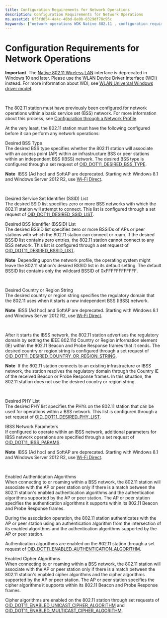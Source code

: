 ```yaml
---
title: Configuration Requirements for Network Operations
description: Configuration Requirements for Network Operations
ms.assetid: 6f3fd054-4a4c-40bd-8e0b-0329df78c95c
keywords: ["network operations WDK Native 802.11 , configuration requirements", "BSS networks WDK Native 802.11"]
---
```


# Configuration Requirements for Network Operations


**Important**  The [Native 802.11 Wireless LAN](native-802-11-wireless-lan4.md) interface is deprecated in Windows 10 and later. Please use the WLAN Device Driver Interface (WDI) instead. For more information about WDI, see [WLAN Universal Windows driver model](wifi-universal-driver-model.md).

 

The 802.11 station must have previously been configured for network operations within a basic service set (BSS) network. For more information about this process, see [Configuration through a Network Profile](configuration-through-a-network-profile.md).

At the very least, the 802.11 station must have the following configured before it can perform any network operations:

<a href="" id="desired-bss-type"></a>Desired BSS Type  
The desired BSS type specifies whether the 802.11 station will associate with an access point (AP) within an infrastructure BSS or peer stations within an independent BSS (IBSS) network. The desired BSS type is configured through a set request of [OID\_DOT11\_DESIRED\_BSS\_TYPE](https://msdn.microsoft.com/library/windows/hardware/ff569142).

**Note**  IBSS (Ad hoc) and SoftAP are deprecated. Starting with Windows 8.1 and Windows Server 2012 R2, use [Wi-Fi Direct](wi-fi-direct-miniport-initialization-and-configuration.md).

 

<a href="" id="desired-service-set-identifier--ssid--list"></a>Desired Service Set Identifier (SSID) List  
The desired SSID list specifies zero or more BSS networks with which the 802.11 station will attempt to connect. This list is configured through a set request of [OID\_DOT11\_DESIRED\_SSID\_LIST](https://msdn.microsoft.com/library/windows/hardware/ff569145).

<a href="" id="desired-bss-identifier--bssid--list"></a>Desired BSS Identifier (BSSID) List  
The desired BSSID list specifies zero or more BSSIDs of APs or peer stations with which the 802.11 station can connect or roam. If the desired BSSID list contains zero entries, the 802.11 station cannot connect to any BSS network. This list is configured through a set request of [OID\_DOT11\_DESIRED\_BSSID\_LIST](https://msdn.microsoft.com/library/windows/hardware/ff569141).

**Note**  Depending upon the network profile, the operating system might leave the 802.11 station's desired BSSID list in its default setting. The default BSSID list contains only the wildcard BSSID of 0xFFFFFFFFFFFF.

 

<a href="" id="desired-country-or-region-string"></a>Desired Country or Region String  
The desired country or region string specifies the regulatory domain that the 802.11 uses when it starts a new independent BSS (IBSS) network.

**Note**  IBSS (Ad hoc) and SoftAP are deprecated. Starting with Windows 8.1 and Windows Server 2012 R2, use [Wi-Fi Direct](wi-fi-direct-miniport-initialization-and-configuration.md).

 

After it starts the IBSS network, the 802.11 station advertises the regulatory domain by setting the IEEE 802.11d Country or Region information element (IE) within the 802.11 Beacon and Probe Response frames that it sends. The desired country or region string is configured through a set request of [OID\_DOT11\_DESIRED\_COUNTRY\_OR\_REGION\_STRING](https://msdn.microsoft.com/library/windows/hardware/ff569143).

**Note**  If the 802.11 station connects to an existing infrastructure or IBSS network, the station resolves the regulatory domain through the Country IE of the received Beacon or Probe Response frames. In this situation, the 802.11 station does not use the desired country or region string.

 

<a href="" id="desired-phy-list"></a>Desired PHY List  
The desired PHY list specifies the PHYs on the 802.11 station that can be used for operations within a BSS network. This list is configured through a set request of [OID\_DOT11\_DESIRED\_PHY\_LIST](https://msdn.microsoft.com/library/windows/hardware/ff569144).

<a href="" id="ibss-network-parameters"></a>IBSS Network Parameters  
If configured to operate within an IBSS network, additional parameters for IBSS network operations are specified through a set request of [OID\_DOT11\_IBSS\_PARAMS](https://msdn.microsoft.com/library/windows/hardware/ff569378).

**Note**  IBSS (Ad hoc) and SoftAP are deprecated. Starting with Windows 8.1 and Windows Server 2012 R2, use [Wi-Fi Direct](wi-fi-direct-miniport-initialization-and-configuration.md).

 

<a href="" id="enabled-authentication-algorithms"></a>Enabled Authentication Algorithms  
When connecting to or roaming within a BSS network, the 802.11 station will associate with the AP or peer station only if there is a match between the 802.11 station's enabled authentication algorithms and the authentication algorithms supported by the AP or peer station. The AP or peer station specifies the authentication algorithms it supports within its 802.11 Beacon and Probe Response frames.

During the association operation, the 802.11 station authenticates with the AP or peer station using an authentication algorithm from the intersection of its enabled algorithms and the authentication algorithms supported by the AP or peer station.

Authentication algorithms are enabled on the 802.11 station through a set request of [OID\_DOT11\_ENABLED\_AUTHENTICATION\_ALGORITHM](https://msdn.microsoft.com/library/windows/hardware/ff569356).

<a href="" id="enabled-cipher-algorithms"></a>Enabled Cipher Algorithms  
When connecting to or roaming within a BSS network, the 802.11 station will associate with the AP or peer station only if there is a match between the 802.11 station's enabled cipher algorithms and the cipher algorithms supported by the AP or peer station. The AP or peer station specifies the cipher algorithms it supports within its 802.11 Beacon and Probe Response frames.

Cipher algorithms are enabled on the 802.11 station through set requests of [OID\_DOT11\_ENABLED\_UNICAST\_CIPHER\_ALGORITHM](https://msdn.microsoft.com/library/windows/hardware/ff569358) and [OID\_DOT11\_ENABLED\_MULTICAST\_CIPHER\_ALGORITHM](https://msdn.microsoft.com/library/windows/hardware/ff569357).

 

 





